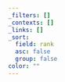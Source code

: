 ```yaml
---
_filters: []
_contexts: []
_links: []
_sort:
  field: rank
  asc: false
  group: false
color: ""
---
```

